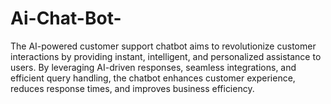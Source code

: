 # Ai-Chat-Bot-
 The AI-powered customer support chatbot aims to revolutionize customer interactions by providing instant, intelligent, and personalized assistance to users. By leveraging AI-driven responses, seamless integrations, and efficient query handling, the chatbot enhances customer experience, reduces response times, and improves business efficiency.
